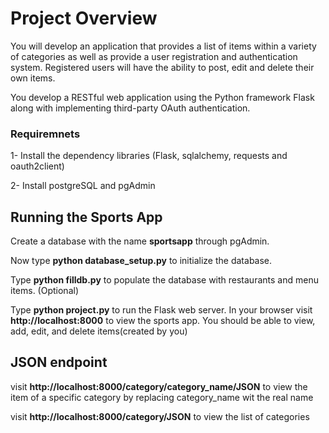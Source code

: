 # Project Overview

You will develop an application that provides a list of items within a variety of categories as well as provide a user registration and authentication system. Registered users will have the ability to post, edit and delete their own items.

You develop a RESTful web application using the Python framework Flask along with implementing third-party OAuth authentication. 

### Requiremnets 

1- Install the dependency libraries (Flask, sqlalchemy, requests and oauth2client)

2- Install postgreSQL and pgAdmin 



## Running the Sports App

Create a database with the name **sportsapp** through pgAdmin. 

Now type **python database_setup.py** to initialize the database.

Type **python filldb.py** to populate the database with restaurants and menu items. (Optional)

Type **python project.py** to run the Flask web server. In your browser visit **http://localhost:8000** to view the sports app.  You should be able to view, add, edit, and delete items(created by you) 


## JSON endpoint

visit **http://localhost:8000/category/category_name/JSON** to view the item of a specific category by replacing category_name wit the real name 

visit **http://localhost:8000/category/JSON** to view the list of categories   
